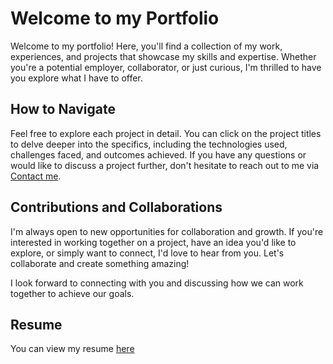 # Welcome to my Portfolio
Welcome to my portfolio! Here, you'll find a collection of my work, experiences, and projects that showcase my skills and expertise. Whether you're a potential employer, collaborator, or just curious, I'm thrilled to have you explore what I have to offer.

## How to Navigate

Feel free to explore each project in detail. You can click on the project titles to delve deeper into the specifics, including the technologies used, challenges faced, and outcomes achieved. If you have any questions or would like to discuss a project further, don't hesitate to reach out to me via [Contact me](mailto:sainathislavath7@gmail.com).

## Contributions and Collaborations

I'm always open to new opportunities for collaboration and growth. If you're interested in working together on a project, have an idea you'd like to explore, or simply want to connect, I'd love to hear from you. Let's collaborate and create something amazing!

I look forward to connecting with you and discussing how we can work together to achieve our goals.

## Resume
You can view my resume [here](https://sainathislavath.netlify.app/)